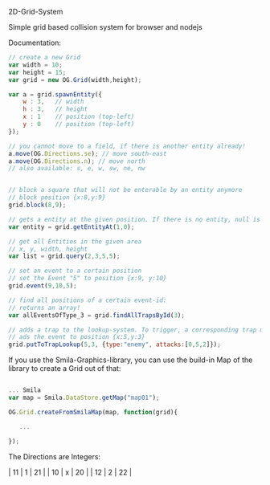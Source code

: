 2D-Grid-System

Simple grid based collision system for browser and nodejs

Documentation:

```javascript
// create a new Grid
var width = 10;
var height = 15;
var grid = new OG.Grid(width,height);

var a = grid.spawnEntity({
    w : 3,   // width
    h : 3,   // height
    x : 1    // position (top-left)
    y : 0    // position (top-left)
});

// you cannot move to a field, if there is another entity already!
a.move(OG.Directions.se); // move south-east
a.move(OG.Directions.n); // move north
// also available: s, e, w, sw, ne, nw


// block a square that will not be enterable by an entity anymore
// block position {x:8,y:9}
grid.block(8,9);

// gets a entity at the given position. If there is no entity, null is returned
var entity = grid.getEntityAt(1,0);

// get all Entities in the given area
// x, y, width, height
var list = grid.query(2,3,5,5);

// set an event to a certain position
// set the Event "5" to position {x:9, y:10}
grid.event(9,10,5);

// find all positions of a certain event-id:
// returns an array!
var allEventsOfType_3 = grid.findAllTrapsById(3);

// adds a trap to the lookup-system. To trigger, a corresponding trap must be placed with "grid.event"
// ads the event to position {x:5,y:3}
grid.putToTrapLookup(5,3, {type:"enemy", attacks:[0,5,2]});

```

If you use the Smila-Graphics-library, you can use the build-in Map of the library to create a Grid out of that:
 ```javascript

 ... Smila
 var map = Smila.DataStore.getMap("map01");

 OG.Grid.createFromSmilaMap(map, function(grid){

    ...

 });
 ```

 The Directions are Integers:

 | 11  |   1    |   21  |
 | 10  |   x    |   20  |
 | 12  |   2    |   22  |
